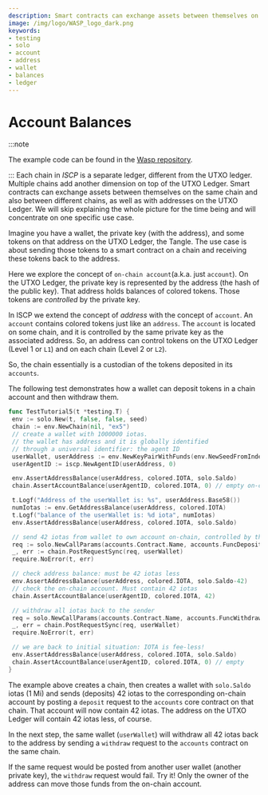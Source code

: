 ```yaml
---
description: Smart contracts can exchange assets between themselves on the same chain and also between different chains, as well as with addresses on the UTXO Ledger.
image: /img/logo/WASP_logo_dark.png
keywords:
- testing
- solo
- account
- address
- wallet
- balances
- ledger
---
```

# Account Balances

:::note

The example code can be found in the [Wasp repository](https://github.com/iotaledger/wasp/tree/develop/documentation/tutorial-examples).

:::
Each chain in _ISCP_ is a separate ledger, different from the UTXO ledger.
Multiple chains add another dimension on top of the UTXO Ledger. Smart contracts
can exchange assets between themselves on the same chain and also between different chains, as well as with
addresses on the UTXO Ledger. We will skip explaining the whole picture for the time
being and will concentrate on one specific use case.

Imagine you have a wallet, the private key (with the address), and some tokens on
that address on the UTXO Ledger, the Tangle. The use case is about sending those tokens to a smart contract on a chain
and receiving these tokens back to the address.

Here we explore the concept of `on-chain account`(a.k.a. just `account`). On the UTXO
Ledger, the private key is represented by the address (the hash of the public
key). That address holds balances of colored tokens. Those tokens are
_controlled_ by the private key.

In ISCP we extend the concept of _address_ with the concept of `account`. An
`account` contains colored tokens just like an `address`. The `account` is
located on some chain, and it is controlled by the same private key as the
associated address. So, an address can control tokens on the UTXO Ledger
(Level 1 or `L1`) and on each chain (Level 2 or `L2`).

So, the chain essentially is a custodian of the tokens deposited in its `accounts`.

The following test demonstrates how a wallet can deposit tokens in a chain
account and then withdraw them.

```go
func TestTutorial5(t *testing.T) {
 env := solo.New(t, false, false, seed)
 chain := env.NewChain(nil, "ex5")
 // create a wallet with 1000000 iotas.
 // the wallet has address and it is globally identified
 // through a universal identifier: the agent ID
 userWallet, userAddress := env.NewKeyPairWithFunds(env.NewSeedFromIndex(5))
 userAgentID := iscp.NewAgentID(userAddress, 0)

 env.AssertAddressBalance(userAddress, colored.IOTA, solo.Saldo)
 chain.AssertAccountBalance(userAgentID, colored.IOTA, 0) // empty on-chain

 t.Logf("Address of the userWallet is: %s", userAddress.Base58())
 numIotas := env.GetAddressBalance(userAddress, colored.IOTA)
 t.Logf("balance of the userWallet is: %d iota", numIotas)
 env.AssertAddressBalance(userAddress, colored.IOTA, solo.Saldo)

 // send 42 iotas from wallet to own account on-chain, controlled by the same wallet
 req := solo.NewCallParams(accounts.Contract.Name, accounts.FuncDeposit.Name).WithIotas(42)
 _, err := chain.PostRequestSync(req, userWallet)
 require.NoError(t, err)

 // check address balance: must be 42 iotas less
 env.AssertAddressBalance(userAddress, colored.IOTA, solo.Saldo-42)
 // check the on-chain account. Must contain 42 iotas
 chain.AssertAccountBalance(userAgentID, colored.IOTA, 42)

 // withdraw all iotas back to the sender
 req = solo.NewCallParams(accounts.Contract.Name, accounts.FuncWithdraw.Name).WithIotas(1)
 _, err = chain.PostRequestSync(req, userWallet)
 require.NoError(t, err)

 // we are back to initial situation: IOTA is fee-less!
 env.AssertAddressBalance(userAddress, colored.IOTA, solo.Saldo)
 chain.AssertAccountBalance(userAgentID, colored.IOTA, 0) // empty
}
```

The example above creates a chain, then creates a wallet with `solo.Saldo` iotas (1 Mi) and
sends (deposits) 42 iotas to the corresponding on-chain account by posting
a `deposit` request to the `accounts` core contract on that chain. That account
will now contain 42 iotas. The address on the UTXO Ledger will contain 42 iotas
less, of course.

In the next step, the same wallet (`userWallet`) will withdraw all 42 iotas back
to the address by sending a `withdraw` request to the `accounts` contract on
the same chain.

If the same request would be posted from another user wallet (another private
key), the `withdraw` request would fail. Try it! Only the owner of the address
can move those funds from the on-chain account.

